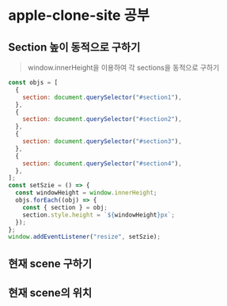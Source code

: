 # apple-clone-site 공부

## Section 높이 동적으로 구하기

> window.innerHeight을 이용하여 각 sections을 동적으로 구하기

```javascript
const objs = [
  {
    section: document.querySelector("#section1"),
  },
  {
    section: document.querySelector("#section2"),
  },
  {
    section: document.querySelector("#section3"),
  },
  {
    section: document.querySelector("#section4"),
  },
];
const setSzie = () => {
  const windowHeight = window.innerHeight;
  objs.forEach((obj) => {
    const { section } = obj;
    section.style.height = `${windowHeight}px`;
  });
};
window.addEventListener("resize", setSzie);
```

## 현재 scene 구하기

## 현재 scene의 위치

